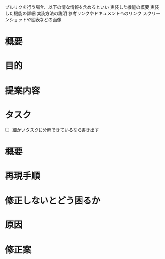 <!-- あくまでテンプレートなので必ずしもすべての項目を埋めなくてよい -->

プルリクを行う場合、以下の情な情報を含めるといい
実装した機能の概要
実装した機能の詳細
実装方法の説明
参考リンクやドキュメントへのリンク
スクリーンショットや図表などの画像

<!-- 要望のテンプレート -->
# 概要
# 目的
# 提案内容
# タスク
- [ ] 細かいタスクに分解できているなら書き出す

<!-- 不具合のテンプレート -->
# 概要
# 再現手順
# 修正しないとどう困るか
# 原因
# 修正案
